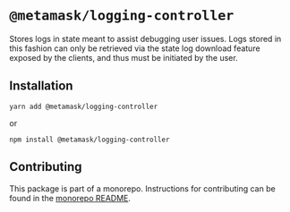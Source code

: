 # `@metamask/logging-controller`

Stores logs in state meant to assist debugging user issues. Logs stored in this fashion can only be retrieved via the state log download feature exposed by the clients, and thus must be initiated by the user.

## Installation

`yarn add @metamask/logging-controller`

or

`npm install @metamask/logging-controller`

## Contributing

This package is part of a monorepo. Instructions for contributing can be found in the [monorepo README](https://github.com/MetaMask/core#readme).
